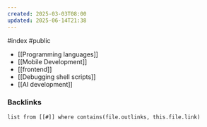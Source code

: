 ```yaml
---
created: 2025-03-03T08:00
updated: 2025-06-14T21:38
---
```

#index #public

- [[Programming languages]]
- [[Mobile Development]]
- [[frontend]]
- [[Debugging shell scripts]]
- [[AI development]]

### Backlinks
```dataview 
list from [[#]] where contains(file.outlinks, this.file.link)
```


